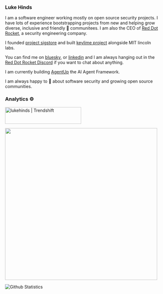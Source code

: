 ### Luke Hinds

I am a software engineer working mostly on open source security projects. I have lots of experience bootstrapping projects from new and helping grow diverse, inclusive and friendly 👯 communitees. I am also the CEO of [Red Dot Rocket](https://www.rdrocket.com/), a security engineering company. 

I founded [project sigstore](https://sigstore.dev) and built [keylime project](https://keylime.dev) alongside MIT lincoln labs.

You can find me on [bluesky](https://bsky.app/profile/lukehinds.bsky.social), or [linkedin](https://www.linkedin.com/in/lukehinds/) and I am always hanging out in the [Red Dot Rocket Discord](https://discord.gg/pPcjYzGvbS) if you want to chat about anything. 

I am currently building [AgentUp](https://github.com/RedDotRocket.com/AgentUp) the AI Agent Framework. 

I am always happy to 💬 about software security and growing open source communities.

### Analytics ⚙️

<a href="https://trendshift.io/developers/8128" target="_blank"><img src="https://trendshift.io/api/badge/developers/8128" alt="lukehinds | Trendshift" style="width: 250px; height: 55px;" width="250" height="55"/></a>

<a href="https://profile.codersrank.io/user/lukehinds"><img src="https://cr-ss-service.azurewebsites.net/api/ScreenShot?widget=summary&username=lukehinds&badges=3&show-avatar=false&style=--header-bg-color:%23000;--border-radius:10px" width="500px"/></a>

![Github Statistics](https://github-readme-stats.vercel.app/api/?username=lukehinds&count_private=true&show_icons=true)

<!-- ![Github Contributions](https://github-readme-streak-stats.herokuapp.com/?user=lukehinds&hide_border=true) -->

<!-- <a href="https://profile.codersrank.io/user/lukehinds"><img src="https://cr-skills-chart-widget.azurewebsites.net/api/api?username=lukehinds"/></a> -->

<!--
![Github Languages](https://github-readme-stats.vercel.app/api/top-langs/?username=lukehinds&layout=compact&count_private=true&langs_count=9&hide=jupyter%20notebook)
-->
